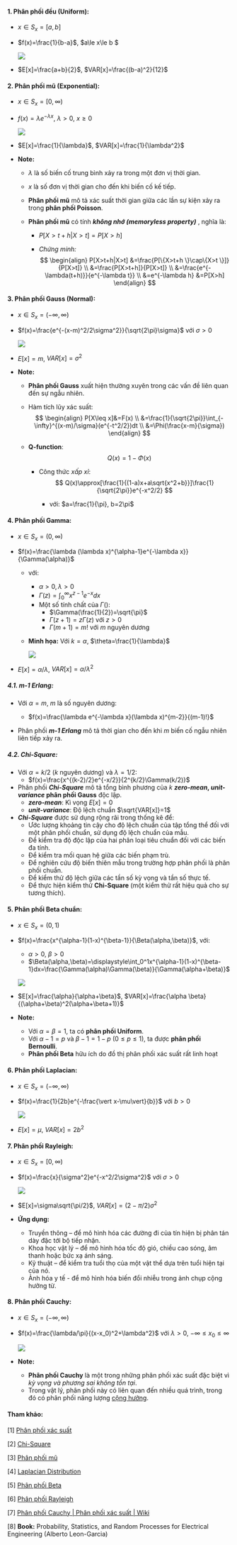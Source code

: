 #### **1.  Phân phối đều (Uniform):**

* $x\in S_x=[a,b]$

* $f(x)=\frac{1}{b-a}$, $a\le x\le b $

  <p>
      <img src='https://probabilityformula.org/multicms.mathcontent.com/media/uploads/images/146/graph(2).png' style='zoom:100%'>
  </p>

* $E[x]=\frac{a+b}{2}$, $VAR[x]=\frac{(b-a)^2}{12}$



#### **2. Phân phối mũ (Exponential):**

* $x\in S_x=[0,\infty)$

* $f(x)=\lambda e^{-\lambda x}$, $\lambda>0$, $x\ge0$

  <p>
      <img src='https://miro.medium.com/max/650/0*nkIDfm6a_erTMLbv.png' style='zoom:100%'>
  </p>

* $E[x]=\frac{1}{\lambda}$, $VAR[x]=\frac{1}{\lambda^2}$

* **Note:**

  * $\lambda$ là số biến cố trung bình xảy ra trong một đơn vị thời gian.
  * $x$ là số đơn vị thời gian cho đến khi biến cố kế tiếp.

  * **Phân phối mũ** mô tả xác suất thời gian giữa các lần sự kiện xảy ra trong **phân phối Poisson**.

  * **Phân phối mũ** có tính ***không nhớ (memoryless property)*** , nghĩa là:

    * $P[X>t+h|X>t]=P[X>h]$

    * *Chứng minh:*
      $$
      \begin{align}
      P[X>t+h|X>t]
      &=\frac{P[\{X>t+h \}\cap\{X>t \}]}{P[X>t]} \\
      &=\frac{P[X>t+h]}{P[X>t]} \\
      &=\frac{e^{-\lambda(t+h)}}{e^{-\lambda t}} \\
      &=e^{-\lambda h}
      &=P[X>h]
      \end{align}
      $$



#### **3. Phân phối Gauss (Normal):**

* $x\in S_x=(-\infty,\infty)$

* $f(x)=\frac{e^{-(x-m)^2/2\sigma^2}}{\sqrt{2\pi}\sigma}$ với $\sigma>0$

  <p>
      <img src='https://img.favpng.com/25/2/13/normal-distribution-gaussian-function-probability-distribution-probability-density-function-standard-deviation-png-favpng-WZHEz05ChxvGcxzbxTjux2upH.jpg' style='zoom:80%,'
  </p>

* $E[x]=m$, $VAR[x]=\sigma^2$

* **Note:**

  * **Phân phối Gauss** xuất hiện thường xuyên trong các vấn đề liên quan đến sự ngẫu nhiên.

  * Hàm tích lũy xác suất:
    $$
    \begin{align}
    P[X\leq x]&=F(x) \\
    &=\frac{1}{\sqrt{2\pi}}\int_{-\infty}^{(x-m)/\sigma}(e^{-t^2/2})dt \\
    &=\Phi(\frac{x-m}{\sigma})
    \end{align}
    $$

  * **Q-function**:
    $$
    Q(x)=1-\Phi(x)
    $$

    * Công thức *xấp xỉ*:
      $$
      Q(x)\approx[\frac{1}{(1-a)x+a\sqrt{x^2+b}}]\frac{1}{\sqrt{2\pi}}e^{-x^2/2}
      $$

      * với: $a=\frac{1}{\pi}, b=2\pi$



#### **4. Phân phối Gamma:**

* $x\in S_x=(0,\infty)$
* $f(x)=\frac{\lambda (\lambda x)^{\alpha-1}e^{-\lambda x}}{\Gamma(\alpha)}$ 
  * với: 
    * $\alpha>0, \lambda>0$
    * $\Gamma(z)= \displaystyle \int_0^\infty x^{z-1}e^{-x}dx$
    * Một số tính chất của $\Gamma()$:
      * $\Gamma(\frac{1}{2})=\sqrt{\pi}$
      * $\Gamma(z+1)=z\Gamma(z)$ với $z>0$
      * $\Gamma(m+1)=m!$ với $m$ nguyên dương
    
  * **Minh họa:** Với $k=\alpha$, $\theta=\frac{1}{\lambda}$
  
    <p>
        <img src='https://upload.wikimedia.org/wikipedia/commons/thumb/e/e6/Gamma_distribution_pdf.svg/325px-Gamma_distribution_pdf.svg.png' style='zoom:120%,'>
    </p>
  
* $E[x]=\alpha /\lambda$, $VAR[x]=\alpha/ \lambda^2$

##### **4.1. *m-1 Erlang*:**

* Với $\alpha=m$, $m$ là số nguyên dương:

  * $f(x)=\frac{\lambda e^{-\lambda x}(\lambda x)^{m-2}}{(m-1)!}$

* Phân phối ***m-1 Erlang*** mô tả thời gian cho đến khi $m$ biến cố ngẫu nhiên liên tiếp xảy ra.

##### **4.2. *Chi-Square*:**

* Với $\alpha=k/2$ ($k$ nguyên dương) và $\lambda=1/2$:
  * $f(x)=\frac{x^{(k-2)/2}e^{-x/2}}{2^{k/2}\Gamma(k/2)}$
* Phân phối ***Chi-Square*** mô tả tổng bình phương của $k$ ***zero-mean*, *unit-variance* phân phối Gauss** độc lập.
  * ***zero-mean***: Kì vọng $E[x]=0$
  * ***unit-variance***: Độ lệch chuẩn $\sqrt{VAR[x]}=1$
* ***Chi-Square*** được sử dụng rộng rãi trong thống kê để:
  * Ước lượng khoảng tin cậy cho độ lệch chuẩn của tập tổng thể đối với một phân phối chuẩn, sử dụng độ lệch chuẩn của mẫu.
  * Để kiểm tra độ độc lập của hai phân loại tiêu chuẩn đối với các biến đa tính.
  * Để kiểm tra mối quan hệ giữa các biến phạm trù.
  * Để nghiên cứu độ biến thiên mẫu trong trường hợp phân phối là phân phối chuẩn.
  * Để kiểm thử độ lệch giữa các tần số kỳ vọng và tần số thực tế.
  * Để thực hiện kiểm thử **Chi-Square** (một kiểm thử rất hiệu quả cho sự tương thích).



#### **5. Phân phối Beta chuẩn:**

* $x\in S_x=(0,1)$

* $f(x)=\frac{x^{\alpha-1}(1-x)^{\beta-1}}{\Beta(\alpha,\beta)}$, với:

  * $\alpha>0$, $\beta>0$
  * $\Beta(\alpha,\beta)=\displaystyle\int_0^1x^{\alpha-1}(1-x)^{\beta-1}dx=\frac{\Gamma(\alpha)\Gamma(\beta)}{\Gamma(\alpha+\beta)}$

  <p>
      <img src='https://upload.wikimedia.org/wikipedia/commons/thumb/9/9a/Beta_distribution_pdf.png/800px-Beta_distribution_pdf.png' style='50%,'>
  </p>

  

* $E[x]=\frac{\alpha}{\alpha+\beta}$, $VAR[x]=\frac{\alpha \beta}{(\alpha+\beta)^2(\alpha+\beta+1)}$
* **Note:**
  * Với $\alpha=\beta=1$, ta có **phân phối Uniform**.
  * Với $\alpha-1=p$ và $\beta-1=1-p$ ($0\le p\le 1)$, ta được **phân phối Bernoulli**.
  * **Phân phối Beta** hữu ích do đồ thị phân phối xác suất rất linh hoạt



#### **6. Phân phối Laplacian:**

* $x\in S_x=(-\infty,\infty)$

* $f(x)=\frac{1}{2b}e^{-\frac{\vert x-\mu\vert}{b}}$ với $b>0$

  <p>
      <img src='https://upload.wikimedia.org/wikipedia/commons/thumb/0/0a/Laplace_pdf_mod.svg/325px-Laplace_pdf_mod.svg.png' style='zoom:100%,'>
  </p>

* $E[x]=\mu$, $VAR[x]=2b^2$



#### **7. Phân phối Rayleigh:**

* $x\in S_x=[0,\infty)$

* $f(x)=\frac{x}{\sigma^2}e^{-x^2/2\sigma^2}$ với $\sigma>0$

  <p>
      <img src='https://vimentor.com/storage/upload/ckeditor/dragndrop/files/image-20180413010946-1.png' style='zoom:100%,'>
  </p>

* $E[x]=\sigma\sqrt{\pi/2}$, $VAR[x]=(2-\pi/2)\sigma^2$
* **Ứng dụng:**
  * Truyền thông – để mô hình hóa các đường đi của tín hiện bị phân tán dày đặc tới bộ tiếp nhận.
  * Khoa học vật lý – để mô hình hóa tốc độ gió, chiều cao sóng, âm thanh hoặc bức xạ ánh sáng.
  * Kỹ thuật – để kiểm tra tuổi thọ của một vật thể dựa trên tuổi hiện tại của nó.
  * Ảnh hóa y tế - để mô hình hóa biến đổi nhiễu trong ảnh chụp cộng hưởng từ.



#### **8. Phân phối Cauchy:**

* $x\in S_x=(-\infty,\infty)$

* $f(x)=\frac{\lambda/\pi}{(x-x_0)^2+\lambda^2}$ với $\lambda>0$, $-\infty\le x_0\le \infty$

  <p>
      <img src='https://upload.wikimedia.org/wikipedia/commons/thumb/b/b7/Cauchy_distribution_pdf.png/800px-Cauchy_distribution_pdf.png' style='zoom:80%,'>
  </p>

* **Note:**
  * **Phân phối Cauchy** là một trong những phân phối xác suất đặc biệt vì *kỳ vọng và phương sai không tồn tại*.
  * Trong vật lý, phân phối này có liên quan đến nhiều quá trình, trong đó có phân phối năng lượng <a href='https://vi.wikipedia.org/wiki/Cộng_hưởng'>cộng hưởng</a>.



#### Tham khảo:

[1] <a href='https://vi.wikipedia.org/wiki/Phân_phối_xác_suất'>Phân phối xác suất</a>

[2] <a href='https://vimentor.com/vi/lesson/phan-phoi-chi-binh-phuong'>Chi-Square</a>

[3] <a href='https://vimentor.com/vi/lesson/phan-phoi-mu'>Phân phối mũ</a>

[4] <a href='https://en.wikipedia.org/wiki/Laplace_distribution'>Laplacian Distribution</a>

[5] <a href='https://vimentor.com/vi/lesson/phan-phoi-beta'>Phân phối Beta</a>

[6] <a href='https://vimentor.com/vi/lesson/phan-phoi-rayleigh'>Phân phối Rayleigh</a>

[7] <a href='https://vi.wikipedia.org/wiki/Phân_phối_xác_suất'>Phân phối Cauchy | Phân phối xác suất | Wiki</a>

[8] **Book:** Probability, Statistics, and Random Processes for Electrical Engineering (Alberto Leon-Garcia)







